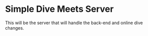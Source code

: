 # Simple Dive Meets Server

This will be the server that will handle the back-end and online dive changes.